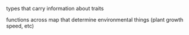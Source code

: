 types that carry information about traits

functions across map that determine environmental things (plant growth speed,
etc)
